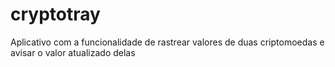 # cryptotray
Aplicativo com a funcionalidade de rastrear valores de duas criptomoedas e avisar o valor atualizado delas

